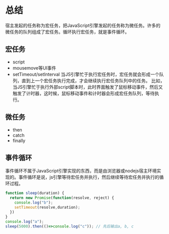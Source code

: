 # 总结
宿主发起的任务称为宏任务，把JavaScript引擎发起的任务称为微任务。许多的微任务的队列组成了宏任务。循环执行宏任务，就是事件循环。
## 宏任务
+ script
+ mousemove等UI事件
+ setTimeout/setInterval
当JS引擎忙于执行宏任务时，宏任务就会形成一个队列，直到上一个宏任务执行完成，才会继续执行宏任务队列中的任务。
比如，当JS引擎忙于执行外部script脚本时，此时界面触发了鼠标移动事件，然后又触发了计时器，这时候，鼠标移动事件和计时器会形成宏任务队列，等待执行。

## 微任务
+ then
+ catch
+ finally

## 事件循环
事件循环不属于JavaScript引擎实现的东西，而是由浏览器或nodejs宿主环境实现的。事件循环是说，js引擎等待宏任务并执行，然后继续等待宏任务并执行的循环过程。
```js
function sleep(duration) {
  return new Promise(function(resolve, reject) {
    console.log("b");
    setTimeout(resolve,duration);
  })
}
console.log("a");
sleep(5000).then(()=>console.log("c")); // 先后输出a, b, c
````
